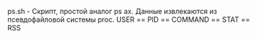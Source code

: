 ps.sh - Скрипт, простой аналог ps ax. Данные извлекаются из псевдофайловой системы proc.
USER == PID == COMMAND == STAT == RSS
